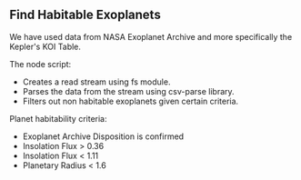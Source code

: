 ## Find Habitable Exoplanets

We have used data from NASA Exoplanet Archive and more specifically the Kepler's KOI Table.

The node script:

- Creates a read stream using fs module.
- Parses the data from the stream using csv-parse library.
- Filters out non habitable exoplanets given certain criteria.

Planet habitability criteria:

- Exoplanet Archive Disposition is confirmed
- Insolation Flux > 0.36
- Insolation Flux < 1.11
- Planetary Radius < 1.6
